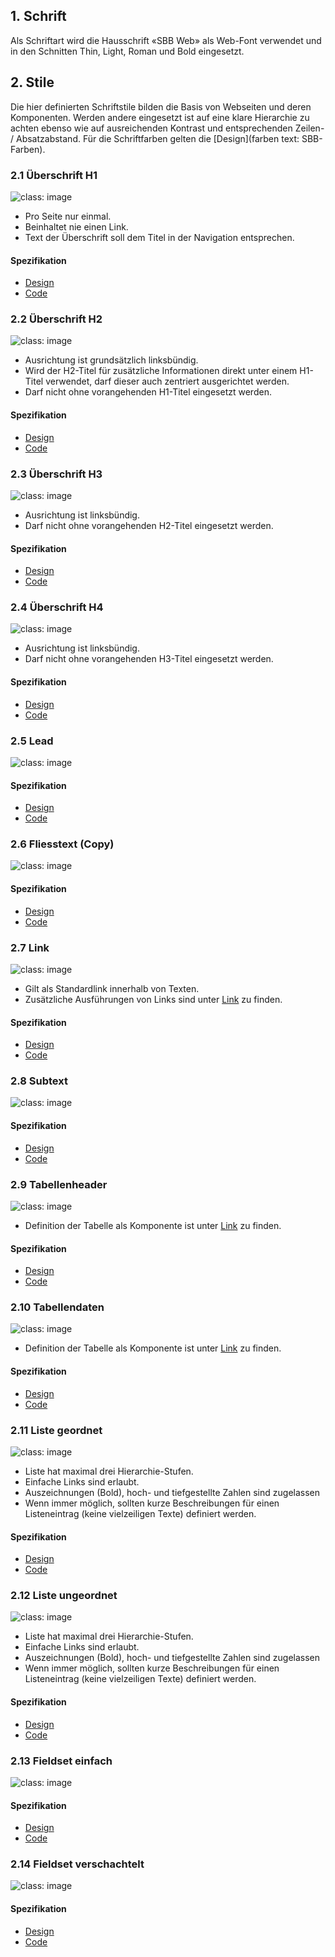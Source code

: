 ## 1. Schrift
Als Schriftart wird die Hausschrift «SBB Web» als Web-Font verwendet und in den Schnitten Thin, Light, Roman und Bold eingesetzt.

## 2. Stile
Die hier definierten Schriftstile bilden die Basis von Webseiten und deren Komponenten. Werden andere eingesetzt ist auf eine klare Hierarchie zu achten ebenso wie auf ausreichenden Kontrast und entsprechenden Zeilen- / Absatzabstand. Für die Schriftfarben gelten die [Design](farben text: SBB-Farben).

### 2.1 Überschrift H1
![](https://raw.githubusercontent.com/sbb-design-systems/sbb-design-system/master/website/basics/typography/images/typo_h1.png 'class: image') 
* Pro Seite nur einmal.
* Beinhaltet nie einen Link.
* Text der Überschrift soll dem Titel in der Navigation entsprechen.

#### Spezifikation
* [Design](https://sbb.invisionapp.com/d/main#/console/15744722/331796872/inspect)
* [Code](https://sbb-angular.app.sbb.ch/develop/typography)

### 2.2 Überschrift H2
![](https://raw.githubusercontent.com/sbb-design-systems/sbb-design-system/master/website/basics/typography/images/typo_h2.png 'class: image') 
* Ausrichtung ist grundsätzlich linksbündig.
* Wird der H2-Titel für zusätzliche Informationen direkt unter einem H1-Titel verwendet, darf dieser auch zentriert ausgerichtet werden.
* Darf nicht ohne vorangehenden H1-Titel eingesetzt werden.

#### Spezifikation
* [Design](https://sbb.invisionapp.com/d/main#/console/15744722/331796873/inspect)
* [Code](https://sbb-angular.app.sbb.ch/develop/typography)

### 2.3 Überschrift H3
![](https://raw.githubusercontent.com/sbb-design-systems/sbb-design-system/master/website/basics/typography/images/typo_h3.png 'class: image')
* Ausrichtung ist linksbündig.
* Darf nicht ohne vorangehenden H2-Titel eingesetzt werden.

#### Spezifikation
* [Design](https://sbb.invisionapp.com/d/main#/console/15744722/331796874/inspect)
* [Code](https://sbb-angular.app.sbb.ch/develop/typography)

### 2.4 Überschrift H4
![](https://raw.githubusercontent.com/sbb-design-systems/sbb-design-system/master/website/basics/typography/images/typo_h4.png 'class: image') 
* Ausrichtung ist linksbündig.
* Darf nicht ohne vorangehenden H3-Titel eingesetzt werden.

#### Spezifikation
* [Design](link:https://sbb.invisionapp.com/d/main#/console/15744722/331796875/inspect)
* [Code](https://sbb-angular.app.sbb.ch/develop/typography)

### 2.5 Lead
![](https://raw.githubusercontent.com/sbb-design-systems/sbb-design-system/master/website/basics/typography/images/typo_lead.png 'class: image') 

#### Spezifikation
* [Design](https://sbb.invisionapp.com/d/main#/console/15744722/331796876/inspect)
* [Code](https://sbb-angular.app.sbb.ch/develop/typography)


### 2.6 Fliesstext (Copy)
![](https://raw.githubusercontent.com/sbb-design-systems/sbb-design-system/master/website/basics/typography/images/typo_copy.png 'class: image') 

#### Spezifikation
* [Design](https://sbb.invisionapp.com/d/main#/console/15744722/331796877/inspect)
* [Code](https://sbb-angular.app.sbb.ch/develop/typography)

### 2.7 Link
![](https://raw.githubusercontent.com/sbb-design-systems/sbb-design-system/master/website/basics/typography/images/typo_link.png 'class: image') 
* Gilt als Standardlink innerhalb von Texten.
* Zusätzliche Ausführungen von Links sind unter [Link](https://raw.githubusercontent.com/sbb-design-systems/sbb-design-system/master/website/3-components/12-link/) zu finden.

#### Spezifikation
* [Design](https://sbb.invisionapp.com/d/main#/console/15744722/331796878/inspect)
* [Code](https://sbb-angular.app.sbb.ch/develop/typography)

### 2.8 Subtext
![](https://raw.githubusercontent.com/sbb-design-systems/sbb-design-system/master/website/2-basics/1-typography/images/typo_subtext.png 'class: image') 

#### Spezifikation
* [Design](https://sbb.invisionapp.com/d/main#/console/15744722/331796879/inspect)
* [Code](https://sbb-angular.app.sbb.ch/develop/typography)

### 2.9 Tabellenheader
![](https://raw.githubusercontent.com/sbb-design-systems/sbb-design-system/master/website/basics/typography/images/typo_table_header.png 'class: image') 
* Definition der Tabelle als Komponente ist unter [Link](https://raw.githubusercontent.com/sbb-design-systems/sbb-design-system/master/website/3-components/25-table/) zu finden.

#### Spezifikation
* [Design](https://sbb.invisionapp.com/d/main#/console/15744722/331796882/inspect)
* [Code](https://sbb-angular.app.sbb.ch/develop/typography)

### 2.10 Tabellendaten
![](https://raw.githubusercontent.com/sbb-design-systems/sbb-design-system/master/website/basics/typography/images/typo_table_data.png 'class: image') 
* Definition der Tabelle als Komponente ist unter [Link](https://raw.githubusercontent.com/sbb-design-systems/sbb-design-system/master/website/3-components/25-table/) zu finden.

#### Spezifikation
* [Design](https://sbb.invisionapp.com/d/main#/console/15744722/331796883/inspect)
* [Code](https://sbb-angular.app.sbb.ch/develop/typography)

### 2.11 Liste geordnet
![](https://raw.githubusercontent.com/sbb-design-systems/sbb-design-system/master/website/basics/typography/images/typo_list_ordered.png 'class: image') 
* Liste hat maximal drei Hierarchie-Stufen.
* Einfache Links sind erlaubt.
* Auszeichnungen (Bold), hoch- und tiefgestellte Zahlen sind zugelassen
* Wenn immer möglich, sollten kurze Beschreibungen für einen Listeneintrag (keine vielzeiligen Texte) definiert werden.

#### Spezifikation
* [Design](https://sbb.invisionapp.com/d/main#/console/15744722/331796880/inspect)
* [Code](https://sbb-angular.app.sbb.ch/develop/typography)

### 2.12 Liste ungeordnet
![](https://raw.githubusercontent.com/sbb-design-systems/sbb-design-system/master/website/basics/typography/images/typo_list_unordered.png 'class: image') 
* Liste hat maximal drei Hierarchie-Stufen.
* Einfache Links sind erlaubt.
* Auszeichnungen (Bold), hoch- und tiefgestellte Zahlen sind zugelassen
* Wenn immer möglich, sollten kurze Beschreibungen für einen Listeneintrag (keine vielzeiligen Texte) definiert werden.

#### Spezifikation
* [Design](https://sbb.invisionapp.com/d/main#/console/15744722/331796881/inspect)
* [Code](https://sbb-angular.app.sbb.ch/develop/typography)

### 2.13 Fieldset einfach
![](https://raw.githubusercontent.com/sbb-design-systems/sbb-design-system/master/website/basics/typography/images/typo_fieldset_default.png 'class: image') 

#### Spezifikation
* [Design](https://sbb.invisionapp.com/d/main#/console/15744722/328082546/inspect)
* [Code](https://sbb-angular.app.sbb.ch/develop/typography)

### 2.14 Fieldset verschachtelt
![](https://raw.githubusercontent.com/sbb-design-systems/sbb-design-system/master/website/basics/typography/images/typo_fieldset_nested.png 'class: image') 

#### Spezifikation
* [Design](https://sbb.invisionapp.com/d/main#/console/15744722/328082547/inspect)
* [Code](https://sbb-angular.app.sbb.ch/develop/typography)